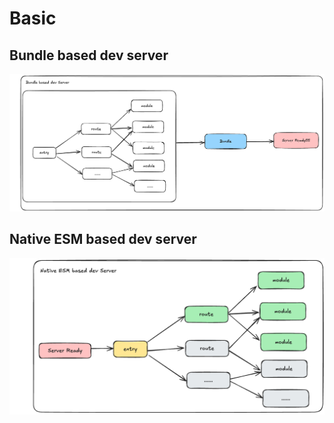 # Basic

## Bundle based dev server

![Webpack](../../assets/images/vite/Bundle-based-dev-server.png)

## Native ESM based dev server

![Vite](../../assets/images/vite/Native-ESM-based-dev-server.png)
